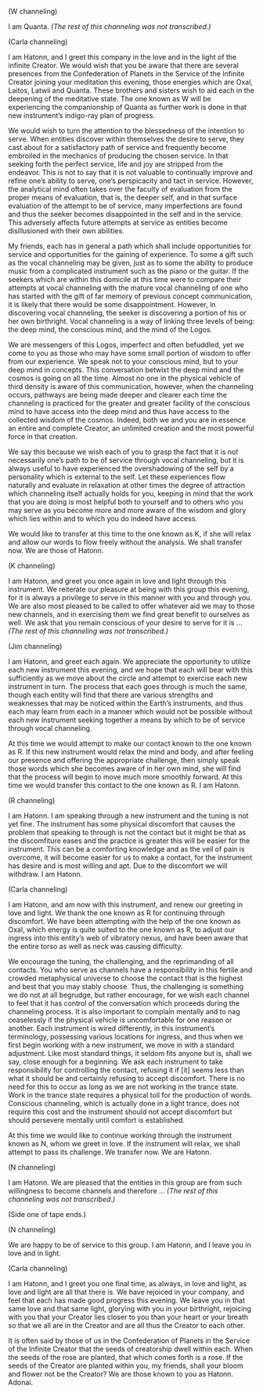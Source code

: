 <p class="channel-type">(W channeling)</p>
<p>I am Quanta. <em>(The rest of this channeling was not transcribed.)</em></p>
<p class="channel-type">(Carla channeling)</p>
<p>I am Hatonn, and I greet this company in the love and in the light of the infinite Creator. We would wish that you be aware that there are several presences from the Confederation of Planets in the Service of the Infinite Creator joining your meditation this evening, those energies which are Oxal, Laitos, Latwii and Quanta. These brothers and sisters wish to aid each in the deepening of the meditative state. The one known as W will be experiencing the companionship of Quanta as further work is done in that new instrument’s indigo-ray plan of progress.</p>
<p>We would wish to turn the attention to the blessedness of the intention to serve. When entities discover within themselves the desire to serve, they cast about for a satisfactory path of service and frequently become embroiled in the mechanics of producing the chosen service. In that seeking forth the perfect service, life and joy are stripped from the endeavor. This is not to say that it is not valuable to continually improve and refine one’s ability to serve, one’s perspicacity and tact in service. However, the analytical mind often takes over the faculty of evaluation from the proper means of evaluation, that is, the deeper self, and in that surface evaluation of the attempt to be of service, many imperfections are found and thus the seeker becomes disappointed in the self and in the service. This adversely affects future attempts at service as entities become disillusioned with their own abilities.</p>
<p>My friends, each has in general a path which shall include opportunities for service and opportunities for the gaining of experience. To some a gift such as the vocal channeling may be given, just as to some the ability to produce music from a complicated instrument such as the piano or the guitar. If the seekers which are within this domicile at this time were to compare their attempts at vocal channeling with the mature vocal channeling of one who has started with the gift of far memory of previous concept communication, it is likely that there would be some disappointment. However, in discovering vocal channeling, the seeker is discovering a portion of his or her own birthright. Vocal channeling is a way of linking three levels of being: the deep mind, the conscious mind, and the mind of the Logos.</p>
<p>We are messengers of this Logos, imperfect and often befuddled, yet we come to you as those who may have some small portion of wisdom to offer from our experience. We speak not to your conscious mind, but to your deep mind in concepts. This conversation betwixt the deep mind and the cosmos is going on all the time. Almost no one in the physical vehicle of third density is aware of this communication, however, when the channeling occurs, pathways are being made deeper and clearer each time the channeling is practiced for the greater and greater facility of the conscious mind to have access into the deep mind and thus have access to the collected wisdom of the cosmos. Indeed, both we and you are in essence an entire and complete Creator, an unlimited creation and the most powerful force in that creation.</p>
<p>We say this because we wish each of you to grasp the fact that it is not necessarily one’s path to be of service through vocal channeling, but it is always useful to have experienced the overshadowing of the self by a personality which is external to the self. Let these experiences flow naturally and evaluate in relaxation at other times the degree of attraction which channeling itself actually holds for you, keeping in mind that the work that you are doing is most helpful both to yourself and to others who you may serve as you become more and more aware of the wisdom and glory which lies within and to which you do indeed have access.</p>
<p>We would like to transfer at this time to the one known as K, if she will relax and allow our words to flow freely without the analysis. We shall transfer now. We are those of Hatonn.</p>
<p class="channel-type">(K channeling)</p>
<p>I am Hatonn, and greet you once again in love and light through this instrument. We reiterate our pleasure at being with this group this evening, for it is always a privilege to serve in this manner with you and through you. We are also most pleased to be called to offer whatever aid we may to those new channels, and in exercising them we find great benefit to ourselves as well. We ask that you remain conscious of your desire to serve for it is … <em>(The rest of this channeling was not transcribed.)</em></p>
<p class="channel-type">(Jim channeling)</p>
<p>I am Hatonn, and greet each again. We appreciate the opportunity to utilize each new instrument this evening, and we hope that each will bear with this sufficiently as we move about the circle and attempt to exercise each new instrument in turn. The process that each goes through is much the same, though each entity will find that there are various strengths and weaknesses that may be noticed within the Earth’s instruments, and thus each may learn from each in a manner which would not be possible without each new instrument seeking together a means by which to be of service through vocal channeling.</p>
<p>At this time we would attempt to make our contact known to the one known as R. If this new instrument would relax the mind and body, and after feeling our presence and offering the appropriate challenge, then simply speak those words which she becomes aware of in her own mind, she will find that the process will begin to move much more smoothly forward. At this time we would transfer this contact to the one known as R. I am Hatonn.</p>
<p class="channel-type">(R channeling)</p>
<p>I am Hatonn. I am speaking through a new instrument and the tuning is not yet fine. The instrument has some physical discomfort that causes the problem that speaking to through is not the contact but it might be that as the discomfiture eases and the practice is greater this will be easier for the instrument. This can be a comforting knowledge and as the veil of pain is overcome, it will become easier for us to make a contact, for the instrument has desire and is most willing and apt. Due to the discomfort we will withdraw. I am Hatonn.</p>
<p class="channel-type">(Carla channeling)</p>
<p>I am Hatonn, and am now with this instrument, and renew our greeting in love and light. We thank the one known as R for continuing through discomfort. We have been attempting with the help of the one known as Oxal, which energy is quite suited to the one known as R, to adjust our ingress into this entity’s web of vibratory nexus, and have been aware that the entire torso as well as neck was causing difficulty.</p>
<p>We encourage the tuning, the challenging, and the reprimanding of all contacts. You who serve as channels have a responsibility in this fertile and crowded metaphysical universe to choose the contact that is the highest and best that you may stably choose. Thus, the challenging is something we do not at all begrudge, but rather encourage, for we wish each channel to feel that it has control of the conversation which proceeds during the channeling process. It is also important to complain mentally and to nag ceaselessly if the physical vehicle is uncomfortable for one reason or another. Each instrument is wired differently, in this instrument’s terminology, possessing various locations for ingress, and thus when we first begin working with a new instrument, we move in with a standard adjustment. Like most standard things, it seldom fits anyone but is, shall we say, close enough for a beginning. We ask each instrument to take responsibility for controlling the contact, refusing it if [it] seems less than what it should be and certainly refusing to accept discomfort. There is no need for this to occur as long as we are not working in the trance state. Work in the trance state requires a physical toll for the production of words. Conscious channeling, which is actually done in a light trance, does not require this cost and the instrument should not accept discomfort but should persevere mentally until comfort is established.</p>
<p>At this time we would like to continue working through the instrument known as N, whom we greet in love. If the instrument will relax, we shall attempt to pass its challenge. We transfer now. We are Hatonn.</p>
<p class="channel-type">(N channeling)</p>
<p>I am Hatonn. We are pleased that the entities in this group are from such willingness to become channels and therefore … <em>(The rest of this channeling was not transcribed.)</em></p>
<p class="comment">(Side one of tape ends.)</p>
<p class="channel-type">(N channeling)</p>
<p>We are happy to be of service to this group. I am Hatonn, and I leave you in love and in light.</p>
<p class="channel-type">(Carla channeling)</p>
<p>I am Hatonn, and I greet you one final time, as always, in love and light, as love and light are all that there is. We have rejoiced in your company, and feel that each has made good progress this evening. We leave you in that same love and that same light, glorying with you in your birthright, rejoicing with you that your Creator lies closer to you than your heart or your breath so that we all are in the Creator and are all thus the Creator to each other.</p>
<p>It is often said by those of us in the Confederation of Planets in the Service of the Infinite Creator that the seeds of creatorship dwell within each. When the seeds of the rose are planted, that which comes forth is a rose. If the seeds of the Creator are planted within you, my friends, shall your bloom and flower not be the Creator? We are those known to you as Hatonn. Adonai.</p>